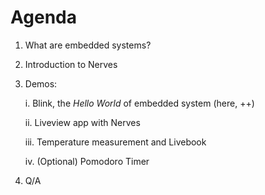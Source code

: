 # Agenda

1.  What are embedded systems?

1. Introduction to Nerves

1. Demos:

    i. Blink, the _Hello World_ of embedded system (here, ++)

    ii. Liveview app with Nerves

    iii. Temperature measurement and Livebook
    
    iv. (Optional) Pomodoro Timer 

1. Q/A
